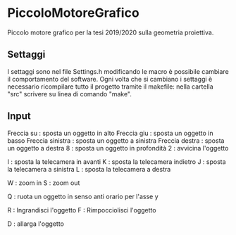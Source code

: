 # PiccoloMotoreGrafico
Piccolo motore grafico per la tesi 2019/2020 sulla geometria proiettiva.

## Settaggi
I settaggi sono nel file Settings.h modificando le macro è possibile cambiare il comportamento del software.
Ogni volta che si cambiano i settaggi è necessario ricompilare tutto il progetto tramite il makefile: nella cartella "src" scrivere su linea di comando "make".

## Input

Freccia su : sposta un oggetto in alto
Freccia giu : sposta un oggetto in basso
Freccia sinistra : sposta un oggetto a sinistra
Freccia destra : sposta un oggetto a destra
8 : sposta un oggetto in profondità
2 : avvicina l'oggetto

I : sposta la telecamera in avanti
K : sposta la telecamera indietro
J : sposta la telecamera a sinistra
L : sposta la telecamera a destra

W : zoom in
S : zoom out

Q : ruota un oggetto in senso anti orario per l'asse y

R : Ingrandisci l'oggetto
F : Rimpocciolisci l'oggetto

D : allarga l'oggetto

